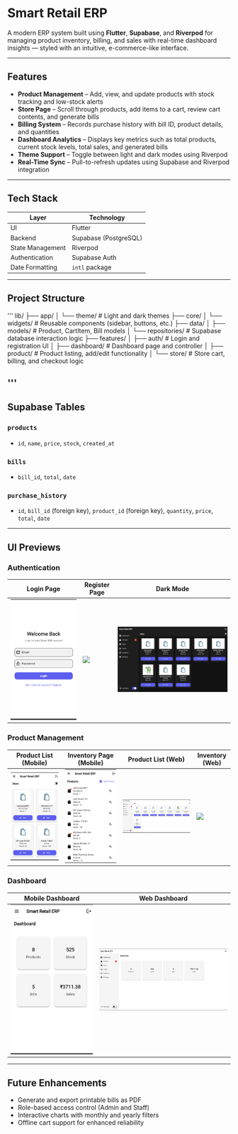 # Smart Retail ERP

A modern ERP system built using **Flutter**, **Supabase**, and **Riverpod** for managing product inventory, billing, and sales with real-time dashboard insights — styled with an intuitive, e-commerce-like interface.

---

## Features

- **Product Management** – Add, view, and update products with stock tracking and low-stock alerts  
- **Store Page** – Scroll through products, add items to a cart, review cart contents, and generate bills  
- **Billing System** – Records purchase history with bill ID, product details, and quantities  
- **Dashboard Analytics** – Displays key metrics such as total products, current stock levels, total sales, and generated bills  
- **Theme Support** – Toggle between light and dark modes using Riverpod  
- **Real-Time Sync** – Pull-to-refresh updates using Supabase and Riverpod integration  

---

## Tech Stack

| Layer             | Technology           |
|-------------------|----------------------|
| UI                | Flutter              |
| Backend           | Supabase (PostgreSQL)|
| State Management  | Riverpod             |
| Authentication    | Supabase Auth        |
| Date Formatting   | `intl` package       |

---

## Project Structure
'''
lib/
├── app/
│ └── theme/ # Light and dark themes
├── core/
│ └── widgets/ # Reusable components (sidebar, buttons, etc.)
├── data/
│ ├── models/ # Product, CartItem, Bill models
│ └── repositories/ # Supabase database interaction logic
├── features/
│ ├── auth/ # Login and registration UI
│ ├── dashboard/ # Dashboard page and controller
│ ├── product/ # Product listing, add/edit functionality
│ └── store/ # Store cart, billing, and checkout logic

'''
---

## Supabase Tables

### `products`
- `id`, `name`, `price`, `stock`, `created_at`

### `bills`
- `bill_id`, `total`, `date`

### `purchase_history`
- `id`, `bill_id` (foreign key), `product_id` (foreign key), `quantity`, `price`, `total`, `date`

---

## UI Previews

### Authentication

| Login Page | Register Page | Dark Mode |
|------------|---------------|-----------|
| ![](assets/screenshots/mobile%20login%20pg.png) | ![](assets/screenshots/mobile%20register%20pg.png) | ![](assets/screenshots/darkmode.png) |

### Product Management

| Product List (Mobile) | Inventory Page (Mobile) | Product List (Web) | Inventory (Web) |
|------------------------|--------------------------|---------------------|------------------|
| ![](assets/screenshots/mobile%20product%20list%20pg.png) | ![](assets/screenshots/mobile%20inventory%20pg.png) | ![](assets/screenshots/web%20product%20list.png) | ![](assets/screenshots/web%20inventory.png) |

### Dashboard

| Mobile Dashboard | Web Dashboard |
|------------------|----------------|
| ![](assets/screenshots/mobile%20dashboard.png) | ![](assets/screenshots/web%20dashboard.png) |

---

## Future Enhancements

- Generate and export printable bills as PDF  
- Role-based access control (Admin and Staff)  
- Interactive charts with monthly and yearly filters  
- Offline cart support for enhanced reliability  
